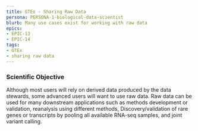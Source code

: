 ```yaml
---
title: GTEx - Sharing Raw Data
persona: PERSONA-1-biological-data-scientist
blurb: Many use cases exist for working with raw data
epics:
- EPIC-13
- EPIC-14
tags:
- GTEx
- sharing raw data
---
```

### Scientific Objective

Although most users will rely on derived data produced by the data stewards, some advanced users will want to use raw data. Raw data can be used for many downstream applications such as methods development or validation, reanalysis using different methods, Discovery/validation of rare genes or transcripts by pooling all available RNA-seq samples, and joint variant calling.